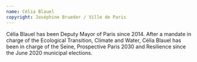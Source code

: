 ```yaml
---
name: Célia Blauel
copyright: Joséphine Brueder / Ville de Paris
---
```

Célia Blauel has been Deputy Mayor of Paris since 2014. After a mandate in charge of the Ecological Transition, Climate and Water, Célia Blauel has been in charge of the Seine, Prospective Paris 2030 and Resilience since the June 2020 municipal elections.